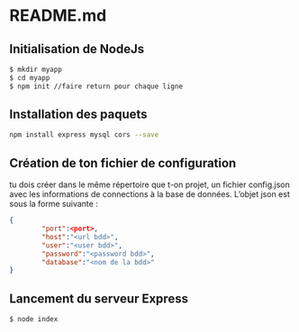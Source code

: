 # README.md

## Initialisation de NodeJs

```bash
$ mkdir myapp
$ cd myapp
$ npm init //faire return pour chaque ligne
```

## Installation des paquets

```bash
npm install express mysql cors --save
```

## Création de ton fichier de configuration

tu dois créer dans le même répertoire que t-on projet, un fichier config.json avec les informations de connections à la base de données. L’objet json est sous la forme suivante :

```json
{
        "port":<port>,
        "host":"<url bdd>",
        "user":"<user bdd>",
        "password":"<password bdd>",
        "database":"<nom de la bdd>"
}
```

## Lancement du serveur Express

```bash
$ node index
```
